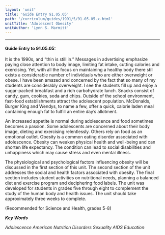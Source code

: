 ```yaml
---
layout: 'unit'
title: 'Guide Entry 91.05.05'
path: '/curriculum/guides/1991/5/91.05.05.x.html'
unitTitle: 'Adolescent Obesity'
unitAuthor: 'Lynn S. Marmitt'
---
```


<body>
<hr/>
 <h4>
  Guide Entry to 91.05.05:
 </h4>
 It is the 1990s, and “thin is still in.” Messages in advertising emphasize paying close attention to body image, limiting fat intake, cutting calories and exercising. Yet, with all the focus on maintaining a healthy body there still exists a considerable number of individuals who are either overweight or obese. I have been amazed and concerned by the fact that so many of my students are considerably overweight. I see the students fill up and enjoy a sugar-packed breakfast and a rich carbohydrate lunch. Snacks consist of candy, gum, cookies, soda and chips. Outside of the school environment, fast-food establishments attract the adolescent population. McDonalds, Burger King and Wendys, to name a few, offer a quick, calorie laden meal containing enough fat to fulfill an entire day’s allotment.
 <p>
  An increased appetite is normal during adolescence and food sometimes becomes a passion. Some adolescents are concerned about their body image, dieting and exercising relentlessly. Others rely on food as an emotional outlet. Obesity is a common eating disorder associated with adolescence. Obesity can weaken physical health and well-being and can shorten life expectancy. The condition can lead to social disabilities and unhappiness which may cause stress and even mental illness.
 </p>
 <p>
  The physiological and psychological factors influencing obesity will be discussed in the first section of this unit. The second section of the unit addresses the social and health factors associated with obesity. The final section includes student activities on nutritional needs, planning a balanced diet and exercise program and deciphering food labels. The unit was developed for students in grades five through eight to complement the study of the human body and health issues. The unit should take approximately three weeks to complete.
 </p>
 <p>
  (Recommended for Science and Health, grades 5-8)
 </p>
<p>
  <b>
   <i>
    Key Words
   </i>
  </b>
  <br/>
 </p>
 <p>
  <i>
   Adolescence American Nutrition Disorders Sexuality AIDS Education
  </i>
 </p>

</body>
